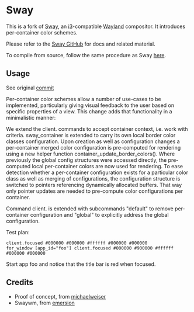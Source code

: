 # Sway
This is a fork of [Sway](https://swaywm.org), an [i3](https://i3wm.org/)-compatible [Wayland](http://wayland.freedesktop.org/) compositor. It introduces per-container color schemes.

Please refer to the [Sway GitHub](https://github.com/swaywm/sway/) for docs and related material.

To compile from source, follow the same procedure as Sway [here](https://github.com/swaywm/sway#compiling-from-source).

## Usage
See original [commit](https://github.com/swaywm/sway/commit/bb90e54ddd99e558363248a1f9359fcfd50a42e5)

Per-container color schemes allow a number of use-cases to be
implemented, particularly giving visual feedback to the user based on
specific properties of a view. This change adds that functionality in a
minimalistic manner:

We extend the client.<class> commands to accept container context, i.e.
work with criteria. sway_container is extended to carry its own local
border color classes configuration. Upon creation as well as
configuration changes a per-container merged color configuration is
pre-computed for rendering using a new helper function
container_update_border_colors(). Where previously the global config
structures were accessed directly, the pre-computed local per-container
colors are now used for rendering. To ease detection whether a
per-container configuration exists for a particular color class as
well as merging of configurations, the configuration structure is
switched to pointers referencing dynamically allocated buffers. That way
only pointer updates are needed to pre-compute color configurations per
container.

Command client.<class> is extended with subcommands "default" to remove
per-container configuration and "global" to explicitly address the
global configuration.

Test plan:
```
client.focused #000000 #000000 #ffffff #000000 #000000
for_window [app_id="foo"] client.focused #000000 #900000 #ffffff #000000 #000000
```
Start app foo and notice that the title bar is red when focused.

## Credits
- Proof of concept, from [michaelweiser](https://github.com/michaelweiser/sway/tree/window-colours)
- Swaywm, from [emersion](https://github.com/emersion)